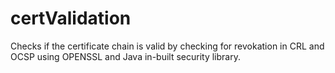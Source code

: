 # certValidation
Checks if the certificate chain is valid by checking for revokation in CRL and OCSP using OPENSSL and Java in-built security library.
